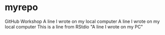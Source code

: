 # myrepo
GitHub Workshop
A line I wrote on my local computer
A line I wrote on my local computer
This is a line from RStdio
"A line I wrote on my PC"
